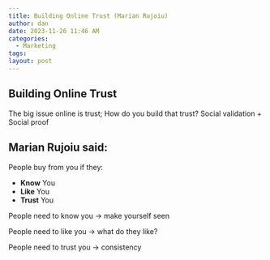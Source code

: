 ```yaml
---
title: Building Online Trust (Marian Rujoiu)
author: dan
date: 2023-11-26 11:46 AM
categories:
  - Marketing
tags: 
layout: post
---
```

## Building Online Trust
The big issue online is trust; 
How do you build that trust? 
Social validation + Social proof

## Marian Rujoiu said:
People buy from you if they:
- **Know** You
- **Like** You
- **Trust** You

People need to know you -> make yourself seen

People need to like you -> what do they like?

People need to trust you -> consistency